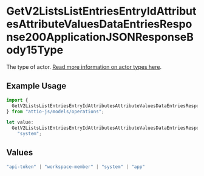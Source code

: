 # GetV2ListsListEntriesEntryIdAttributesAttributeValuesDataEntriesResponse200ApplicationJSONResponseBody15Type

The type of actor. [Read more information on actor types here](/docs/actors).

## Example Usage

```typescript
import {
  GetV2ListsListEntriesEntryIdAttributesAttributeValuesDataEntriesResponse200ApplicationJSONResponseBody15Type,
} from "attio-js/models/operations";

let value:
  GetV2ListsListEntriesEntryIdAttributesAttributeValuesDataEntriesResponse200ApplicationJSONResponseBody15Type =
    "system";
```

## Values

```typescript
"api-token" | "workspace-member" | "system" | "app"
```